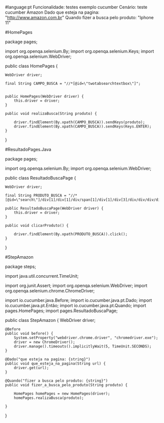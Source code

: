 #language:pt
Funcionalidade: testes exemplo cucumber
Cenário: teste cucumber Amazon
Dado que esteja na pagina: "http://www.amazon.com.br"
Quando fizer a busca pelo produto: "Iphone 11"

#HomePages

package pages;

import org.openqa.selenium.By;
import org.openqa.selenium.Keys;
import org.openqa.selenium.WebDriver;

public class HomePages {
	
	WebDriver driver;
	
	final String CAMPO_BUSCA = "//*[@id=\"twotabsearchtextbox\"]";
	

	public HomePages(WebDriver driver) {
		this.driver = driver;
	}

	public void realizaBusca(String produto) {
		
		driver.findElement(By.xpath(CAMPO_BUSCA)).sendKeys(produto);
		driver.findElement(By.xpath(CAMPO_BUSCA)).sendKeys(Keys.ENTER);
	}
}

#ResultadoPages.Java

package pages;

import org.openqa.selenium.By;
import org.openqa.selenium.WebDriver;

public class ResultadoBuscaPage {

	WebDriver driver;

	final String PRODUTO_BUSCA = "//*[@id=\"search\"]/div[1]/div[1]/div/span[1]/div[1]/div[3]/div/div/div/div/div/div/div[3]/div[4]/div/a[1]/span/span[1]";

	public ResultadoBuscaPage(WebDriver driver) {
		this.driver = driver;
	}

	public void clicarProduto() {

		driver.findElement(By.xpath(PRODUTO_BUSCA)).click();
	}
}

#StepAmazon

package steps;

import java.util.concurrent.TimeUnit;

import org.junit.Assert;
import org.openqa.selenium.WebDriver;
import org.openqa.selenium.chrome.ChromeDriver;

import io.cucumber.java.Before;
import io.cucumber.java.pt.Dado;
import io.cucumber.java.pt.Então;
import io.cucumber.java.pt.Quando;
import pages.HomePages;
import pages.ResultadoBuscaPage;

public class StepAmazon {
	WebDriver driver;

	@Before
	public void before() {
		System.setProperty("webdriver.chrome.driver", "chromedriver.exe");
		driver = new ChromeDriver();
		driver.manage().timeouts().implicitlyWait(5, TimeUnit.SECONDS);
	}

	@Dado("que esteja na pagina: {string}")
	public void que_esteja_na_pagina(String url) {
		driver.get(url);
	}

	@Quando("fizer a busca pelo produto: {string}")
	public void fizer_a_busca_pelo_produto(String produto) {
		
		HomePages homePages = new HomePages(driver);
		homePages.realizaBusca(produto);
		
	}

}
